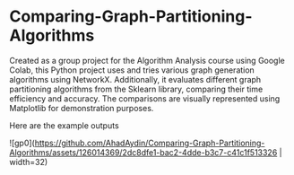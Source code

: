 # Comparing-Graph-Partitioning-Algorithms
Created as a group project for the Algorithm Analysis course using Google Colab, this Python project uses and tries various graph generation algorithms using NetworkX. Additionally, it evaluates different graph partitioning algorithms from the Sklearn library, comparing their time efficiency and accuracy. The comparisons are visually represented using Matplotlib for demonstration purposes.

Here are the example outputs 

![gp0](https://github.com/AhadAydin/Comparing-Graph-Partitioning-Algorithms/assets/126014369/2dc8dfe1-bac2-4dde-b3c7-c41c1f513326 | width=32)
